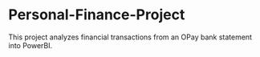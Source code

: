 # Personal-Finance-Project
This project analyzes financial transactions from an OPay bank statement into PowerBI.
